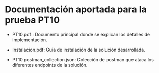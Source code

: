 # Documentación aportada para la prueba PT10

* PT10.pdf : Documento principal donde se explican los detalles de implementación.

* Instalacion.pdf: Guía de instalación de la solución desarrollada.

* PT10.postman_collection.json: Colección de postman que ataca los diferentes endpoints de la solución.
